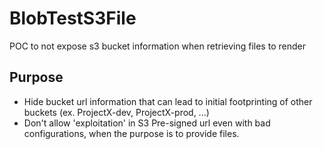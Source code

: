 # BlobTestS3File
POC to not expose s3 bucket information when retrieving files to render

## Purpose
- Hide bucket url information that can lead to initial footprinting of other buckets (ex. ProjectX-dev, ProjectX-prod, ...)
- Don't allow 'exploitation' in S3 Pre-signed url even with bad configurations, when the purpose is to provide files.
